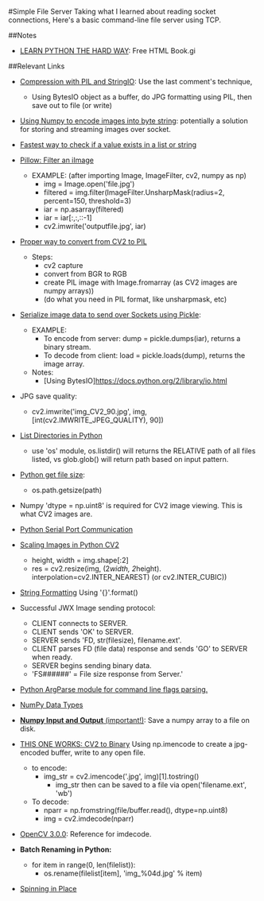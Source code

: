 #Simple File Server
Taking what I learned about reading socket connections, Here's a basic command-line file server using TCP.

##Notes
- [LEARN PYTHON THE HARD WAY](https://learnpythonthehardway.org/book/ex33.html): Free HTML Book.gi 

##Relevant Links
- [Compression with PIL and StringIO](http://stackoverflow.com/questions/30771652/how-to-perform-jpeg-compression-in-python-without-writing-reading): Use the last comment's technique,
    - Using BytesIO object as a buffer, do JPG formatting using PIL, then save out to file (or write)
- [Using Numpy to encode images into byte string](http://stackoverflow.com/questions/17967320/python-opencv-convert-image-to-byte-string): potentially a solution for storing and streaming images over socket.
- [Fastest way to check if a value exists in a list or string](http://stackoverflow.com/questions/7571635/fastest-way-to-check-if-a-value-exist-in-a-list)
- [Pillow: Filter an iImage](http://pillow.readthedocs.io/en/3.4.x/reference/ImageFilter.html#example-filter-an-image)
    - EXAMPLE: (after importing Image, ImageFilter, cv2, numpy as np)
        - img = Image.open('file.jpg')
        - filtered = img.filter(ImageFilter.UnsharpMask(radius=2, percent=150, threshold=3)
        - iar = np.asarray(filtered)
        - iar = iar[:,:,::-1]
        - cv2.imwrite('outputfile.jpg', iar)
        
- [Proper way to convert from CV2 to PIL](http://stackoverflow.com/questions/13576161/convert-opencv-image-into-pil-image-in-python-for-use-with-zbar-library)
    - Steps:
        - cv2 capture
        - convert from BGR to RGB
        - create PIL image with Image.fromarray (as CV2 images are numpy arrays))
        - (do what you need in PIL format, like unsharpmask, etc)
        
- [Serialize image data to send over Sockets using Pickle](http://stackoverflow.com/questions/7107075/sending-and-receiving-arrays-via-sockets): 
    - EXAMPLE:
        - To encode from server: dump = pickle.dumps(iar), returns a binary stream.
        - To decode from client: load = pickle.loads(dump), returns the image array.
    - Notes:
        - [Using BytesIO]https://docs.python.org/2/library/io.html
- JPG save quality:
    - cv2.imwrite('img_CV2_90.jpg', img, [int(cv2.IMWRITE_JPEG_QUALITY), 90])
- [List Directories in Python](http://stackoverflow.com/questions/3207219/how-to-list-all-files-of-a-directory)
    - use 'os' module, os.listdir() will returns the RELATIVE path of all files listed, vs glob.glob() will return path based on input pattern.
- [Python get file size](http://stackoverflow.com/questions/6591931/getting-file-size-in-python): 
    - os.path.getsize(path)
- Numpy 'dtype = np.uint8' is required for CV2 image viewing.  This is what CV2 images are.
- [Python Serial Port Communication](https://tungweilin.wordpress.com/2015/01/04/python-serial-port-communication/)
- [Scaling Images in Python CV2](http://docs.opencv.org/trunk/da/d6e/tutorial_py_geometric_transformations.html)
    - height, width = img.shape[:2]
    - res = cv2.resize(img, (2*width, 2*height). interpolation=cv2.INTER_NEAREST) (or cv2.INTER_CUBIC))
- [String Formatting](https://pyformat.info/) Using '{}'.format()
- Successful JWX Image sending protocol:
    - CLIENT connects to SERVER.
    - CLIENT sends 'OK' to SERVER.
    - SERVER sends 'FD, str(filesize), filename.ext'.
    - CLIENT parses FD (file data) response and sends 'GO' to SERVER when ready.
    - SERVER begins sending binary data.
    - 'FS######' = File size response from Server.'
- [Python ArgParse module for command line flags parsing. ](https://docs.python.org/2/library/argparse.html#module-argparse)
- [NumPy Data Types](https://docs.scipy.org/doc/numpy/user/basics.types.html)
- [**Numpy Input and Output** (important!)](https://docs.scipy.org/doc/numpy/reference/routines.io.html): Save a numpy array to a file on disk.
- [THIS ONE WORKS: CV2 to Binary](http://stackoverflow.com/questions/17967320/python-opencv-convert-image-to-byte-string) Using np.imencode to create a jpg-encoded buffer, write to any open file.
    - to encode:
        - img_str = cv2.imencode('.jpg', img)[1].tostring()
            - img_str then can be saved to a file via open('filename.ext', 'wb')
    - To decode:
        - nparr = np.fromstring(file/buffer.read(), dtype=np.uint8)
        - img = cv2.imdecode(nparr)
- [OpenCV 3.0.0](http://docs.opencv.org/3.0-beta/modules/imgcodecs/doc/reading_and_writing_images.html): Reference for imdecode.
- **Batch Renaming in Python:**
    - for item in range(0, len(filelist)):
        - os.rename(filelist[item], 'img_%04d.jpg' % item) 
- [Spinning in Place](http://stackoverflow.com/questions/4995733/how-to-create-a-spinning-command-line-cursor-using-python)

